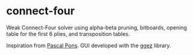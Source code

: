 # connect-four

Weak Connect-Four solver using alpha-beta pruning, bitboards,
opening table for the first 6 plies, and transposition tables.

Inspiration from [Pascal Pons][1]. GUI developed with the [ggez][2] library.

[1]: http://blog.gamesolver.org/solving-connect-four/01-introduction/
[2]: https://github.com/ggez/ggez
